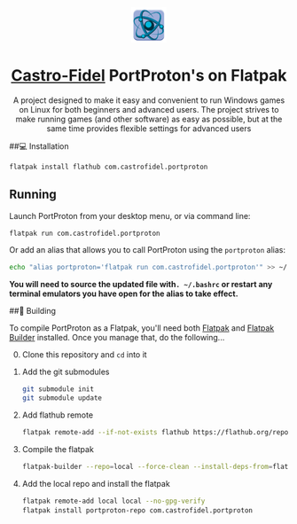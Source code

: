 <div align="center">
  <img src="com.castrofidel.portproton.svg" width="64">
  <h1 align="center"><a href="https://github.com/Castro-Fidel/">Castro-Fidel</a> PortProton's on Flatpak</h1>
  <p align="center">A project designed to make it easy and convenient to run Windows games on Linux for both beginners and advanced users. The project strives to make running games (and other software) as easy as possible, but at the same time provides flexible settings for advanced users</p>
</div>

##💻 Installation

   ```sh
   flatpak install flathub com.castrofidel.portproton
   ```
   
## Running
Launch PortProton from your desktop menu, or via command line:

```
flatpak run com.castrofidel.portproton
```

Or add an alias that allows you to call PortProton using the `portproton` alias:

```sh
echo "alias portproton='flatpak run com.castrofidel.portproton'" >> ~/.bashrc
```

**You will need to source the updated file with`. ~/.bashrc` or restart any terminal emulators you have open for the alias to take effect.**

##🔨 Building

To compile PortProton as a Flatpak, you'll need both [Flatpak](https://flatpak.org/) and [Flatpak Builder](http://docs.flatpak.org/en/latest/flatpak-builder.html) installed. Once you manage that, do the following...

0. Clone this repository and `cd` into it
1. Add the git submodules

   ```sh
   git submodule init
   git submodule update
   ```
   
2. Add flathub remote

   ```sh
   flatpak remote-add --if-not-exists flathub https://flathub.org/repo/flathub.flatpakrepo
   ```
   
3. Compile the flatpak

   ```sh
   flatpak-builder --repo=local --force-clean --install-deps-from=flathub build-dir com.castrofidel.portproton.yml
   ```
   
4. Add the local repo and install the flatpak

   ```sh
   flatpak remote-add local local --no-gpg-verify
   flatpak install portproton-repo com.castrofidel.portproton
   ```
